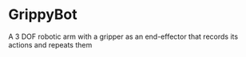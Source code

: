 # GrippyBot
A 3 DOF robotic arm with a gripper as an end-effector that records its actions and repeats them
